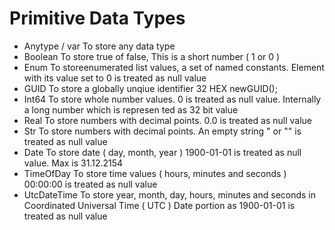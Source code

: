 # Primitive Data Types

- Anytype / var To store any data type
- Boolean To store true of false, This is a short number ( 1 or 0 )
- Enum To storeenumerated list values, a set of named constants. Element with its value set to 0 is treated as null value
- GUID To store a globally unqiue identifier    32 HEX        newGUID();
- Int64 To store whole number values. 0 is treated as null value. Internally a long number which is represen ted as 32 bit value
- Real To store numbers with decimal points. 0.0 is treated as null value
- Str To store numbers with decimal points. An empty string " or "" is treated as null value
- Date To store date ( day, month, year ) 1900-01-01 is treated as null value. Max is 31.12.2154
- TimeOfDay To store time values ( hours, minutes and seconds ) 00:00:00 is treated as null value
- UtcDateTime To store year, month, day, hours, minutes and seconds in Coordinated Universal Time ( UTC ) Date portion as 1900-01-01 is treated as null value
